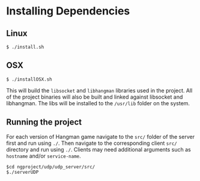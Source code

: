 # Installing Dependencies

## Linux

```
$ ./install.sh
```

## OSX

```
$ ./installOSX.sh
```

This will build the `libsocket` and `libhangman` libraries used in the project. All of the project binaries will also be built and linked against libsocket and libhangman. The libs will be installed to the `/usr/lib` folder on the system.

## Running the project

For each version of Hangman game navigate to the `src/` folder of the server first and run using `./`. Then navigate to the corresponding client `src/` directory and run using `./`. Clients may need additional arguments such as `hostname` and/or `service-name`.

```
$cd ngproject/udp/udp_server/src/
$./serverUDP
```
